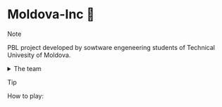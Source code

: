 # Moldova-Inc :wine_glass:

> [!NOTE]
> PBL project developed by sowtware engeneering students of Technical Univesity of Moldova.
> <details>
>  <summary>The team</summary>
>  - Vladimir
>  - Vova
>  - Vladimir Vladimirovici
>  - Vlad
>  - VVV
</details>

> [!TIP]
> How to play:
